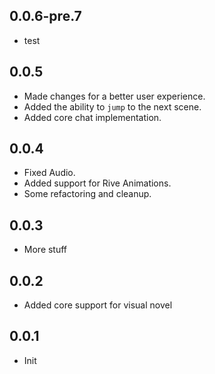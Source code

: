 ## 0.0.6-pre.7
- test

## 0.0.5
- Made changes for a better user experience.
- Added the ability to `jump` to the next scene.
- Added core chat implementation.

## 0.0.4
- Fixed Audio.
- Added support for Rive Animations.
- Some refactoring and cleanup.

## 0.0.3
- More stuff

## 0.0.2
- Added core support for visual novel

## 0.0.1
- Init
